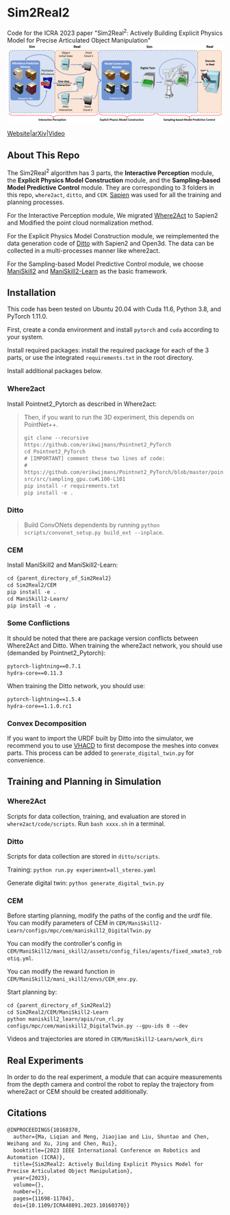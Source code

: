 # Sim2Real2
Code for the ICRA 2023 paper "Sim2Real$^2$: Actively Building Explicit Physics Model for Precise Articulated Object Manipulation"
![Overview](https://github.com/TTimelord/Sim2Real2-site/blob/main/static/images/overview.png?raw=true)

[Website](https://ttimelord.github.io/Sim2Real2-site)|[arXiv](https://arxiv.org/abs/2302.10693)|[Video](https://youtu.be/Xj2N2Hy38P4)

## About This Repo
The Sim2Real$^2$ algorithm has 3 parts, the **Interactive Perception** module, the **Explicit Physics Model Construction** module, and the **Sampling-based Model Predictive Control** module. They are corresponding to 3 folders in this repo, `where2act`, `ditto`, and `CEM`. [Sapien](https://github.com/haosulab/SAPIEN) was used for all the training and planning processes.

For the Interactive Perception module, We migrated [Where2Act](https://github.com/daerduoCarey/where2act) to Sapien2 and Modified the point cloud normalization method.

For the Explicit Physics Model Construction module, we reimplemented the data generation code of [Ditto](https://github.com/UT-Austin-RPL/Ditto) with Sapien2 and Open3d. The data can be collected in a multi-processes manner like where2act.

For the Sampling-based Model Predictive Control module, we choose [ManiSkill2](https://github.com/haosulab/ManiSkill2) and [ManiSkill2-Learn](https://github.com/haosulab/ManiSkill2-Learn) as the basic framework.

## Installation
This code has been tested on Ubuntu 20.04 with Cuda 11.6, Python 3.8, and PyTorch 1.11.0.

First, create a conda environment and install `pytorch` and `cuda` according to your system.

Install required packages: install the required package for each of the 3 parts, or use the integrated `requirements.txt` in the root directory.

Install additional packages below.
### Where2act
Install Pointnet2_Pytorch as described in Where2act:
>Then, if you want to run the 3D experiment, this depends on PointNet++.
>```
>git clone --recursive https://github.com/erikwijmans/Pointnet2_PyTorch
>cd Pointnet2_PyTorch
># [IMPORTANT] comment these two lines of code:
>#   https://github.com/erikwijmans/Pointnet2_PyTorch/blob/master/pointnet2_ops_lib/pointnet2_ops/_ext-src/src/sampling_gpu.cu#L100-L101
>pip install -r requirements.txt
>pip install -e .
>```

### Ditto
>Build ConvONets dependents by running `python scripts/convonet_setup.py build_ext --inplace`.

### CEM
Install ManiSkill2 and ManiSkill2-Learn:
```
cd {parent_directory_of_Sim2Real2}
cd Sim2Real2/CEM
pip install -e .
cd ManiSkill2-Learn/
pip install -e .
```

### Some Conflictions
It should be noted that there are package version conflicts between Where2Act and Ditto.
When training the where2act network, you should use (demanded by Pointnet2_Pytorch):
```
pytorch-lightning==0.7.1
hydra-core==0.11.3
```
When training the Ditto network, you should use:
```
pytorch-lightning==1.5.4
hydra-core==1.1.0.rc1
```
### Convex Decomposition
If you want to import the URDF built by Ditto into the simulator, we recommend you to use [VHACD](https://github.com/Unity-Technologies/VHACD) to first decompose the meshes into convex parts. This process can be added to `generate_digital_twin.py` for convenience.

## Training and Planning in Simulation
### Where2Act
Scripts for data collection, training, and evaluation are stored in `where2act/code/scripts`. Run `bash xxxx.sh` in a terminal.

### Ditto
Scripts for data collection are stored in `ditto/scripts`.

Training: `python run.py experiment=all_stereo.yaml`

Generate digital twin: `python generate_digital_twin.py`

### CEM
Before starting planning, modify the paths of the config and the urdf file. You can modify parameters of CEM in `CEM/ManiSkill2-Learn/configs/mpc/cem/maniskill2_DigitalTwin.py`

You can modify the controller's config in `CEM/ManiSkill2/mani_skill2/assets/config_files/agents/fixed_xmate3_robotiq.yml`.

You can modify the reward function in `CEM/ManiSkill2/mani_skill2/envs/CEM_env.py`.

Start planning by:

```
cd {parent_directory_of_Sim2Real2}
cd Sim2Real2/CEM/ManiSkill2-Learn
python maniskill2_learn/apis/run_rl.py configs/mpc/cem/maniskill2_DigitalTwin.py --gpu-ids 0 --dev
```

Videos and trajectories are stored in `CEM/ManiSkill2-Learn/work_dirs`

## Real Experiments
In order to do the real experiment, a module that can acquire measurements from the depth camera and control the robot to replay the trajectory from where2act or CEM should be created additionally.

## Citations
```
@INPROCEEDINGS{10160370,
  author={Ma, Liqian and Meng, Jiaojiao and Liu, Shuntao and Chen, Weihang and Xu, Jing and Chen, Rui},
  booktitle={2023 IEEE International Conference on Robotics and Automation (ICRA)}, 
  title={Sim2Real2: Actively Building Explicit Physics Model for Precise Articulated Object Manipulation}, 
  year={2023},
  volume={},
  number={},
  pages={11698-11704},
  doi={10.1109/ICRA48891.2023.10160370}}
```
